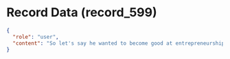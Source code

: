 # Record Data (record_599)

```json
{
  "role": "user",
  "content": "So let's say he wanted to become good at entrepreneurship or business or something. what do you think he will do acting out the same framework? "
}
```
